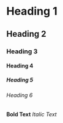 # Heading 1
## Heading 2
### Heading 3
#### Heading 4
##### Heading 5
###### Heading 6

**Bold Text**
*Italic Text*
